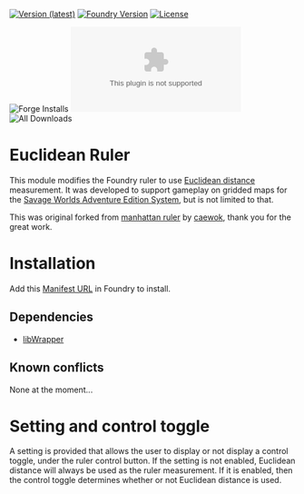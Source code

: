 [![Version (latest)](https://img.shields.io/github/v/release/elsuwe/fvtt-euclidean-ruler)](https://github.com/elsuwe/fvtt-euclidean-ruler/releases/latest)
[![Foundry Version](https://img.shields.io/badge/dynamic/json.svg?url=https://github.com/elsuwe/fvtt-euclidean-ruler/releases/latest/download/module.json&label=Foundry%20Version&query=$.minimumCoreVersion&colorB=blueviolet)](https://github.com/elsuwe/fvtt-euclidean-ruler/releases/latest)
[![License](https://img.shields.io/github/license/elsuwe/fvtt-euclidean-ruler)](LICENSE)

![Forge Installs](https://img.shields.io/badge/dynamic/json?label=Forge%20Installs&query=package.installs&suffix=%25&url=https://forge-vtt.com/api/bazaar/package/euclideanruler&colorB=4aa94a)
![Latest Release Download Count](https://img.shields.io/github/downloads/elsuwe/fvtt-euclidean-ruler/latest/module.zip)
![All Downloads](https://img.shields.io/github/downloads/elsuwe/fvtt-euclidean-ruler/total)

# Euclidean Ruler

This module modifies the Foundry ruler to use [Euclidean distance](https://en.wikipedia.org/wiki/Euclidean_distance) measurement.
It was developed to support gameplay on gridded maps for the [Savage Worlds Adventure Edition System](https://gitlab.com/peginc/swade/), but is not limited to that.

This was original forked from [manhattan ruler](https://github.com/caewok/fvtt-manhattan-ruler) by [caewok](https://github.com/caewok), thank you for the great work.

# Installation
Add this [Manifest URL](https://github.com/elsuwe/fvtt-euclidean-ruler/releases/latest/download/module.json) in Foundry to install.

## Dependencies
- [libWrapper](https://github.com/ruipin/fvtt-lib-wrapper)

## Known conflicts

None at the moment...

# Setting and control toggle
A setting is provided that allows the user to display or not display a control toggle, under the ruler control button.
If the setting is not enabled, Euclidean distance will always be used as the ruler measurement.
If it is enabled, then the control toggle determines whether or not Euclidean distance is used.
